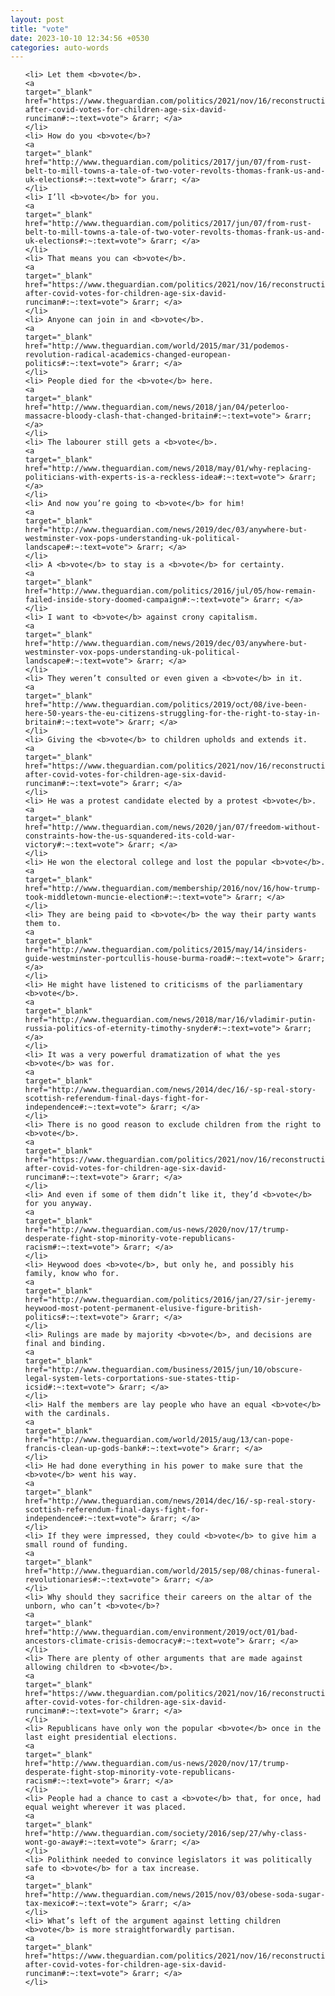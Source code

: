 ```yaml
---
layout: post
title: "vote"
date: 2023-10-10 12:34:56 +0530
categories: auto-words
---
```

<ol>

    <li> Let them <b>vote</b>.
    <a 
    target="_blank" 
    href="https://www.theguardian.com/politics/2021/nov/16/reconstruction-after-covid-votes-for-children-age-six-david-runciman#:~:text=vote"> &rarr; </a>
    </li>
    <li> How do you <b>vote</b>?
    <a 
    target="_blank" 
    href="http://www.theguardian.com/politics/2017/jun/07/from-rust-belt-to-mill-towns-a-tale-of-two-voter-revolts-thomas-frank-us-and-uk-elections#:~:text=vote"> &rarr; </a>
    </li>
    <li> I’ll <b>vote</b> for you.
    <a 
    target="_blank" 
    href="http://www.theguardian.com/politics/2017/jun/07/from-rust-belt-to-mill-towns-a-tale-of-two-voter-revolts-thomas-frank-us-and-uk-elections#:~:text=vote"> &rarr; </a>
    </li>
    <li> That means you can <b>vote</b>.
    <a 
    target="_blank" 
    href="https://www.theguardian.com/politics/2021/nov/16/reconstruction-after-covid-votes-for-children-age-six-david-runciman#:~:text=vote"> &rarr; </a>
    </li>
    <li> Anyone can join in and <b>vote</b>.
    <a 
    target="_blank" 
    href="http://www.theguardian.com/world/2015/mar/31/podemos-revolution-radical-academics-changed-european-politics#:~:text=vote"> &rarr; </a>
    </li>
    <li> People died for the <b>vote</b> here.
    <a 
    target="_blank" 
    href="http://www.theguardian.com/news/2018/jan/04/peterloo-massacre-bloody-clash-that-changed-britain#:~:text=vote"> &rarr; </a>
    </li>
    <li> The labourer still gets a <b>vote</b>.
    <a 
    target="_blank" 
    href="http://www.theguardian.com/news/2018/may/01/why-replacing-politicians-with-experts-is-a-reckless-idea#:~:text=vote"> &rarr; </a>
    </li>
    <li> And now you’re going to <b>vote</b> for him!
    <a 
    target="_blank" 
    href="http://www.theguardian.com/news/2019/dec/03/anywhere-but-westminster-vox-pops-understanding-uk-political-landscape#:~:text=vote"> &rarr; </a>
    </li>
    <li> A <b>vote</b> to stay is a <b>vote</b> for certainty.
    <a 
    target="_blank" 
    href="http://www.theguardian.com/politics/2016/jul/05/how-remain-failed-inside-story-doomed-campaign#:~:text=vote"> &rarr; </a>
    </li>
    <li> I want to <b>vote</b> against crony capitalism.
    <a 
    target="_blank" 
    href="http://www.theguardian.com/news/2019/dec/03/anywhere-but-westminster-vox-pops-understanding-uk-political-landscape#:~:text=vote"> &rarr; </a>
    </li>
    <li> They weren’t consulted or even given a <b>vote</b> in it.
    <a 
    target="_blank" 
    href="http://www.theguardian.com/politics/2019/oct/08/ive-been-here-50-years-the-eu-citizens-struggling-for-the-right-to-stay-in-britain#:~:text=vote"> &rarr; </a>
    </li>
    <li> Giving the <b>vote</b> to children upholds and extends it.
    <a 
    target="_blank" 
    href="https://www.theguardian.com/politics/2021/nov/16/reconstruction-after-covid-votes-for-children-age-six-david-runciman#:~:text=vote"> &rarr; </a>
    </li>
    <li> He was a protest candidate elected by a protest <b>vote</b>.
    <a 
    target="_blank" 
    href="http://www.theguardian.com/news/2020/jan/07/freedom-without-constraints-how-the-us-squandered-its-cold-war-victory#:~:text=vote"> &rarr; </a>
    </li>
    <li> He won the electoral college and lost the popular <b>vote</b>.
    <a 
    target="_blank" 
    href="http://www.theguardian.com/membership/2016/nov/16/how-trump-took-middletown-muncie-election#:~:text=vote"> &rarr; </a>
    </li>
    <li> They are being paid to <b>vote</b> the way their party wants them to.
    <a 
    target="_blank" 
    href="http://www.theguardian.com/politics/2015/may/14/insiders-guide-westminster-portcullis-house-burma-road#:~:text=vote"> &rarr; </a>
    </li>
    <li> He might have listened to criticisms of the parliamentary <b>vote</b>.
    <a 
    target="_blank" 
    href="http://www.theguardian.com/news/2018/mar/16/vladimir-putin-russia-politics-of-eternity-timothy-snyder#:~:text=vote"> &rarr; </a>
    </li>
    <li> It was a very powerful dramatization of what the yes <b>vote</b> was for.
    <a 
    target="_blank" 
    href="http://www.theguardian.com/news/2014/dec/16/-sp-real-story-scottish-referendum-final-days-fight-for-independence#:~:text=vote"> &rarr; </a>
    </li>
    <li> There is no good reason to exclude children from the right to <b>vote</b>.
    <a 
    target="_blank" 
    href="https://www.theguardian.com/politics/2021/nov/16/reconstruction-after-covid-votes-for-children-age-six-david-runciman#:~:text=vote"> &rarr; </a>
    </li>
    <li> And even if some of them didn’t like it, they’d <b>vote</b> for you anyway.
    <a 
    target="_blank" 
    href="http://www.theguardian.com/us-news/2020/nov/17/trump-desperate-fight-stop-minority-vote-republicans-racism#:~:text=vote"> &rarr; </a>
    </li>
    <li> Heywood does <b>vote</b>, but only he, and possibly his family, know who for.
    <a 
    target="_blank" 
    href="http://www.theguardian.com/politics/2016/jan/27/sir-jeremy-heywood-most-potent-permanent-elusive-figure-british-politics#:~:text=vote"> &rarr; </a>
    </li>
    <li> Rulings are made by majority <b>vote</b>, and decisions are final and binding.
    <a 
    target="_blank" 
    href="http://www.theguardian.com/business/2015/jun/10/obscure-legal-system-lets-corportations-sue-states-ttip-icsid#:~:text=vote"> &rarr; </a>
    </li>
    <li> Half the members are lay people who have an equal <b>vote</b> with the cardinals.
    <a 
    target="_blank" 
    href="http://www.theguardian.com/world/2015/aug/13/can-pope-francis-clean-up-gods-bank#:~:text=vote"> &rarr; </a>
    </li>
    <li> He had done everything in his power to make sure that the <b>vote</b> went his way.
    <a 
    target="_blank" 
    href="http://www.theguardian.com/news/2014/dec/16/-sp-real-story-scottish-referendum-final-days-fight-for-independence#:~:text=vote"> &rarr; </a>
    </li>
    <li> If they were impressed, they could <b>vote</b> to give him a small round of funding.
    <a 
    target="_blank" 
    href="http://www.theguardian.com/world/2015/sep/08/chinas-funeral-revolutionaries#:~:text=vote"> &rarr; </a>
    </li>
    <li> Why should they sacrifice their careers on the altar of the unborn, who can’t <b>vote</b>?
    <a 
    target="_blank" 
    href="http://www.theguardian.com/environment/2019/oct/01/bad-ancestors-climate-crisis-democracy#:~:text=vote"> &rarr; </a>
    </li>
    <li> There are plenty of other arguments that are made against allowing children to <b>vote</b>.
    <a 
    target="_blank" 
    href="https://www.theguardian.com/politics/2021/nov/16/reconstruction-after-covid-votes-for-children-age-six-david-runciman#:~:text=vote"> &rarr; </a>
    </li>
    <li> Republicans have only won the popular <b>vote</b> once in the last eight presidential elections.
    <a 
    target="_blank" 
    href="http://www.theguardian.com/us-news/2020/nov/17/trump-desperate-fight-stop-minority-vote-republicans-racism#:~:text=vote"> &rarr; </a>
    </li>
    <li> People had a chance to cast a <b>vote</b> that, for once, had equal weight wherever it was placed.
    <a 
    target="_blank" 
    href="http://www.theguardian.com/society/2016/sep/27/why-class-wont-go-away#:~:text=vote"> &rarr; </a>
    </li>
    <li> Polithink needed to convince legislators it was politically safe to <b>vote</b> for a tax increase.
    <a 
    target="_blank" 
    href="http://www.theguardian.com/news/2015/nov/03/obese-soda-sugar-tax-mexico#:~:text=vote"> &rarr; </a>
    </li>
    <li> What’s left of the argument against letting children <b>vote</b> is more straightforwardly partisan.
    <a 
    target="_blank" 
    href="https://www.theguardian.com/politics/2021/nov/16/reconstruction-after-covid-votes-for-children-age-six-david-runciman#:~:text=vote"> &rarr; </a>
    </li>